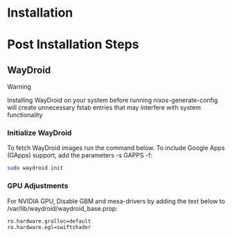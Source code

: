 # Installation
# Post Installation Steps
## WayDroid
>[!warning] 
> Installing WayDroid on your system before running nixos-generate-config will create unnecessary fstab entries that may interfere with system functionality
### Initialize WayDroid
 To fetch WayDroid images run the command below. To include Google Apps (GApps) support, add the parameters -s GAPPS -f:
```bash
sudo waydroid init
```
### GPU Adjustments
For NVIDIA GPU, Disable GBM and mesa-drivers by adding the text below to /var/lib/waydroid/waydroid_base.prop:
```text
ro.hardware.gralloc=default
ro.hardware.egl=swiftshader
```
